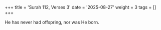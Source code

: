 +++
title = 'Surah 112, Verses 3'
date = '2025-08-27'
weight = 3
tags = []
+++

He has never had offspring, nor was He born.